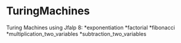 # TuringMachines

Turing Machines using Jfalp 8:
  *exponentiation
  *factorial
  *fibonacci
  *multiplication_two_variables
  *subtraction_two_variables
